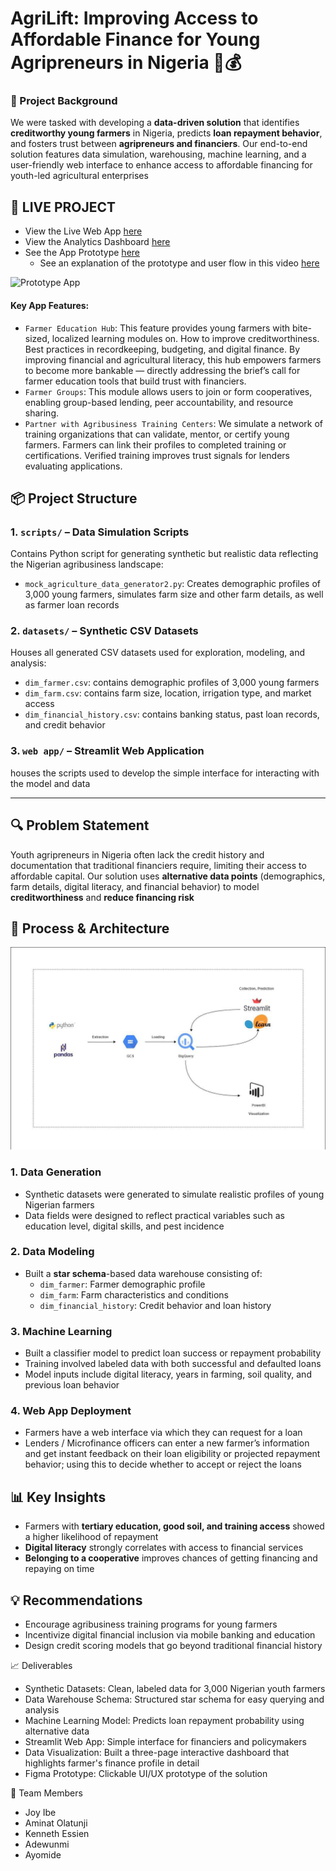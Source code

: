 # AgriLift: Improving Access to Affordable Finance for Young Agripreneurs in Nigeria 🌾💰

### 🌱 Project Background
We were tasked with developing a **data-driven solution** that identifies **creditworthy young farmers** in Nigeria, predicts **loan repayment behavior**, and fosters trust between **agripreneurs and financiers**. Our end-to-end solution features data simulation, warehousing, machine learning, and a user-friendly web interface to enhance access to affordable financing for youth-led agricultural enterprises

## 🚀 LIVE PROJECT

- View the Live Web App [here](https://team-rushhour.streamlit.app/)
- View the Analytics Dashboard [here](https://app.powerbi.com/view?r=eyJrIjoiY2NlYmIxN2ItMmRlYS00YzZjLWIxZWYtZTYxMGMzNzJhNzQ0IiwidCI6IjhkNzA3ZDY0LTgwNWYtNDM3OS1hOWQxLWU1M2VlNjE3YzBkYiJ9)
- See the App Prototype [here](https://www.figma.com/proto/vxUYmhgnXhS86z1Xllr8X0/Agrolift?page-id=1%3A2&node-id=4-1427&starting-point-node-id=4%3A1427&scaling=scale-down-width&content-scaling=fixed&t=KLhy1l7N9h82iPKV-1)
  - See an explanation of the prototype and user flow in this video [here](https://drive.google.com/file/d/1EPz3CU0YSPuKzaqWCH-fojtCulmEXX9k/view?usp=sharing)

![Prototype App](agrolift_prototype_demo.gif)

#### Key App Features:
- `Farmer Education Hub`: This feature provides young farmers with bite-sized, localized learning modules on. How to improve creditworthiness. Best practices in recordkeeping, budgeting, and digital finance. By improving financial and agricultural literacy, this hub empowers farmers to become more bankable — directly addressing the brief’s call for farmer education tools that build trust with financiers.
- `Farmer Groups`: This module allows users to join or form cooperatives, enabling group-based lending, peer accountability, and resource sharing.
- `Partner with Agribusiness Training Centers`: We simulate a network of training organizations that can validate, mentor, or certify young farmers. Farmers can link their profiles to completed training or certifications. Verified training improves trust signals for lenders evaluating applications.


## 📦 Project Structure

### 1. `scripts/` – Data Simulation Scripts
Contains Python script for generating synthetic but realistic data reflecting the Nigerian agribusiness landscape:
- `mock_agriculture_data_generator2.py`: Creates demographic profiles of 3,000 young farmers, simulates farm size and other farm details, as well as farmer loan records

### 2. `datasets/` – Synthetic CSV Datasets
Houses all generated CSV datasets used for exploration, modeling, and analysis:
- `dim_farmer.csv`: contains demographic profiles of 3,000 young farmers
- `dim_farm.csv`: contains farm size, location, irrigation type, and market access
- `dim_financial_history.csv`: contains banking status, past loan records, and credit behavior

### 3. `web app/` – Streamlit Web Application
houses the scripts used to develop the simple interface for interacting with the model and data

---

## 🔍 Problem Statement
Youth agripreneurs in Nigeria often lack the credit history and documentation that traditional financiers require, limiting their access to affordable capital. Our solution uses **alternative data points** (demographics, farm details, digital literacy, and financial behavior) to model **creditworthiness** and **reduce financing risk**


## 🔧 Process & Architecture

![Agripreneur Architecture](Architectural_view_of_solution.jpg)

### 1. Data Generation
- Synthetic datasets were generated to simulate realistic profiles of young Nigerian farmers
- Data fields were designed to reflect practical variables such as education level, digital skills, and pest incidence

### 2. Data Modeling
- Built a **star schema**-based data warehouse consisting of:
  - `dim_farmer`: Farmer demographic profile
  - `dim_farm`: Farm characteristics and conditions
  - `dim_financial_history`: Credit behavior and loan history

### 3. Machine Learning
- Built a classifier model to predict loan success or repayment probability
- Training involved labeled data with both successful and defaulted loans
- Model inputs include digital literacy, years in farming, soil quality, and previous loan behavior

### 4. Web App Deployment
- Farmers have a web interface via which they can request for a loan
- Lenders / Microfinance officers can enter a new farmer’s information and get instant feedback on their loan eligibility or projected repayment behavior; using this to decide whether to accept or reject the loans


## 📊 Key Insights
- Farmers with **tertiary education, good soil, and training access** showed a higher likelihood of repayment
- **Digital literacy** strongly correlates with access to financial services
- **Belonging to a cooperative** improves chances of getting financing and repaying on time


## 💡 Recommendations
- Encourage agribusiness training programs for young farmers
- Incentivize digital financial inclusion via mobile banking and education
- Design credit scoring models that go beyond traditional financial history


📈 Deliverables
- Synthetic Datasets: Clean, labeled data for 3,000 Nigerian youth farmers
- Data Warehouse Schema:	Structured star schema for easy querying and analysis
- Machine Learning Model:	Predicts loan repayment probability using alternative data
- Streamlit Web App:	Simple interface for financiers and policymakers
- Data Visualization: Built a three-page interactive dashboard that highlights farmer's finance profile in detail
- Figma Prototype: Clickable UI/UX prototype of the solution

🤝 Team Members
- Joy Ibe
- Aminat Olatunji
- Kenneth Essien
- Adewunmi
- Ayomide
